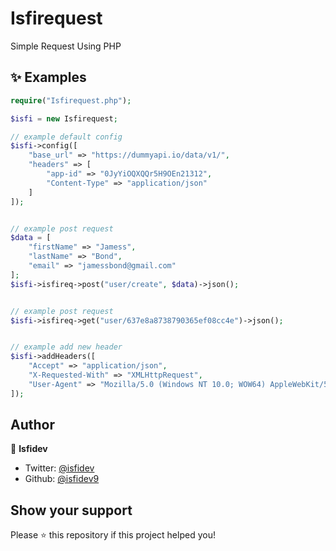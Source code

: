 # Isfirequest
Simple Request Using PHP

## ✨ Examples

```php
require("Isfirequest.php");

$isfi = new Isfirequest;

// example default config
$isfi->config([
	"base_url" => "https://dummyapi.io/data/v1/",
	"headers" => [
		"app-id" => "0JyYiOQXQQr5H9OEn21312",
		"Content-Type" => "application/json"
	]
]);


// example post request
$data = [
	"firstName" => "Jamess",
	"lastName" => "Bond",
	"email" => "jamessbond@gmail.com"
];
$isfi->isfireq->post("user/create", $data)->json();


// example post request
$isfi->isfireq->get("user/637e8a8738790365ef08cc4e")->json();


// example add new header
$isfi->addHeaders([
	"Accept" => "application/json",
	"X-Requested-With" => "XMLHttpRequest",
	"User-Agent" => "Mozilla/5.0 (Windows NT 10.0; WOW64) AppleWebKit/537.36 (KHTML, like Gecko) Chrome/44.0.2403.125 Safari/537.36"
]);
```


## Author

👤 **Isfidev**

- Twitter: [@isfidev](https://twitter.com/isfidev)
- Github: [@isfidev9](https://github.com/isfidev9)

## Show your support

Please ⭐️ this repository if this project helped you!
